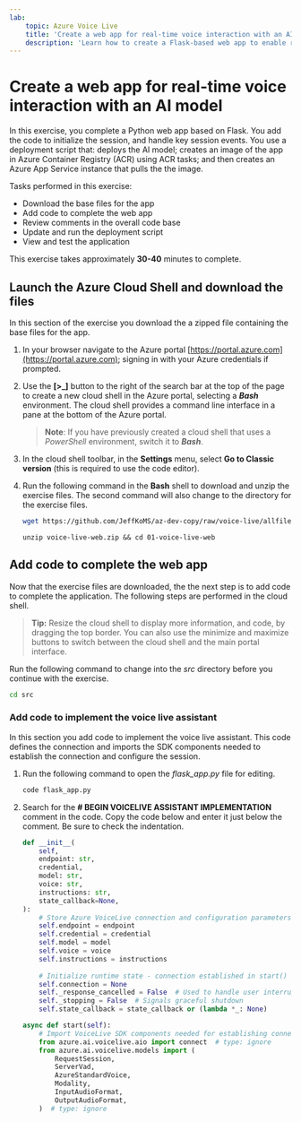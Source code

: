 ```yaml
---
lab:
    topic: Azure Voice Live
    title: 'Create a web app for real-time voice interaction with an AI model'
    description: 'Learn how to create a Flask-based web app to enable real-time voice interactions with an AI model.'
---
```


# Create a web app for real-time voice interaction with an AI model

In this exercise, you complete a Python web app based on Flask. You add the code to initialize the session, and handle key session events. You use a deployment script that: deploys the AI model; creates an image of the app in Azure Container Registry (ACR) using ACR tasks; and then creates an Azure App Service instance that pulls the the image. 

Tasks performed in this exercise:

* Download the base files for the app
* Add code to complete the web app
* Review comments in the overall code base
* Update and run the deployment script
* View and test the application

This exercise takes approximately **30-40** minutes to complete.

## Launch the Azure Cloud Shell and download the files

In this section of the exercise you download the a zipped file containing the base files for the app.

1. In your browser navigate to the Azure portal [https://portal.azure.com](https://portal.azure.com); signing in with your Azure credentials if prompted.

1. Use the **[\>_]** button to the right of the search bar at the top of the page to create a new cloud shell in the Azure portal, selecting a ***Bash*** environment. The cloud shell provides a command line interface in a pane at the bottom of the Azure portal.

    > **Note**: If you have previously created a cloud shell that uses a *PowerShell* environment, switch it to ***Bash***.

1. In the cloud shell toolbar, in the **Settings** menu, select **Go to Classic version** (this is required to use the code editor).

1. Run the following command in the **Bash** shell to download and unzip the exercise files. The second command will also change to the directory for the exercise files.

    ```bash
    wget https://github.com/JeffKoMS/az-dev-copy/raw/voice-live/allfiles/downloads/python/voice-live-web.zip
    ```

    ```
    unzip voice-live-web.zip && cd 01-voice-live-web
    ```

## Add code to complete the web app

Now that the exercise files are downloaded, the the next step is to add code to complete the application. The following steps are performed in the cloud shell. 

>**Tip:** Resize the cloud shell to display more information, and code, by dragging the top border. You can also use the minimize and maximize buttons to switch between the cloud shell and the main portal interface.

Run the following command to change into the *src* directory before you continue with the exercise.

```bash
cd src
```

### Add code to implement the voice live assistant

In this section you add code to implement the voice live assistant. This code defines the connection and imports the SDK components needed to establish the connection and configure the session.

1. Run the following command to open the *flask_app.py* file for editing.

    ```bash
    code flask_app.py
    ```

1. Search for the **# BEGIN VOICELIVE ASSISTANT IMPLEMENTATION** comment in the code. Copy the code below and enter it just below the comment. Be sure to check the indentation.

    ```python
    def __init__(
        self,
        endpoint: str,
        credential,
        model: str,
        voice: str,
        instructions: str,
        state_callback=None,
    ):
        # Store Azure VoiceLive connection and configuration parameters
        self.endpoint = endpoint
        self.credential = credential
        self.model = model
        self.voice = voice
        self.instructions = instructions
        
        # Initialize runtime state - connection established in start()
        self.connection = None
        self._response_cancelled = False  # Used to handle user interruptions
        self._stopping = False  # Signals graceful shutdown
        self.state_callback = state_callback or (lambda *_: None)
    
    async def start(self):
        # Import VoiceLive SDK components needed for establishing connection and configuring session
        from azure.ai.voicelive.aio import connect  # type: ignore
        from azure.ai.voicelive.models import (
            RequestSession,
            ServerVad,
            AzureStandardVoice,
            Modality,
            InputAudioFormat,
            OutputAudioFormat,
        )  # type: ignore
    ```

